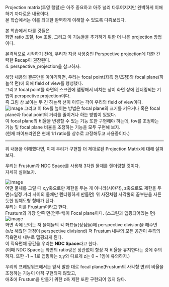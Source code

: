 Projection matrix(투영 행렬)은 아주 중요하고 아주 널리 다루어지지만 완벽하게 이해하기 까다로운 내용이다.  
본 학습에서는 이를 최대한 완벽하게 이해할 수 있도록 다뤄보겠다.  

본 학습에서 다룰 것들은  
화면 ratio 조절, fov 조절, 그리고 이 기능들을 추가하기 위한 더 나은 projection 방법이다.  

본격적으로 시작하기 전에, 우리가 지금 사용중인 Perspective projection에 대한 간략한 Recap이 권장된다.  
4. perspective_projection을 참고하자.  

해당 내용의 결론만을 이야기하면, 우리는 focal point(좌측 점/초점)와 focal plane(하늘색 면)에 의해 field of view를 형성했다.  
그리고 focal point를 화면의 스크린에 맵핑해서 비치는 상이 화면 상에 렌더링되는 기법이 perspective projection이다.  
즉 그림 상 보이는 두 긴 하늘색 선이 이루는 각이 우리의 field of view이다.  
![image](https://user-images.githubusercontent.com/63915665/191767156-e957a7b7-4abb-4468-817e-5190152cbb7a.png)
그리고 이 fov를 높이는 방법은 focal plane의 크기를 키우거나 혹은 focal plane과 focal point의 거리를 줄이거나 하는 방법이 있었다.  
이 focal plane의 비율을 변경할 수 있는 기능 또한 구현해야 하는데, fov를 조정하는 기능 및 focal plane 비율을 조정하는 기능을 모두 구현해 보자.  
(현재 파이프라인은 현재 1:1 ratio를 상수로 고정해두고 사용중이다.)

---

위 내용을 이해했다면, 이제 우리가 구현할 더 제대로된 Projection Matrix에 대해 살펴보자.  

우리는 Frustum과 NDC Space를 사용해 3차원 물체를 렌더링할 것이다.  
자세히 살펴보자.  

![image](https://user-images.githubusercontent.com/63915665/191768381-42880c4b-29e5-4ef8-87b0-238dde3702f9.png)  
어떤 물체를 그릴 때 x,y축으로만 제한을 두는 게 아니라(시야각), z축으로도 제한을 두면(=일정 거리 사이의 물체만 렌더링하게 만들면) 위 사진처럼 사각뿔의 끝부분을 자른 듯한 입체도형 형태가 된다.  
우리는 이를 Frustum이라고 한다.  
Frustum의 가장 안쪽 면(연두색)이 Focal plane이다. (스크린과 맵핑되어있는 면)  
![image](https://user-images.githubusercontent.com/63915665/191771829-2c3f21f3-c291-4ba3-8f76-75a53320d001.png)  
화면 속에 보이는 저 물체들의 각 좌표들(정점들)에 perspective division을 해주면(x/z 해줬던 과정이 perspective divisiond) 저 Frustum 내부의 모든 공간이 우측의 직육면체 내부로 맵핑되게 된다.  
이 직육면체 공간을 우리는 **NDC Space**라고 한다.  
(이때 NDC Space는 화면의 ratio랑은 상관없이 항상 저 비율을 유지한다는 것에 주의하자. 또한 -1 ~ 1로 맵핑하는 x,y와 다르게 z는 0 ~ 1임에 유의하자.)   

우리의 프레임워크에서는 앞서 말한 대로 focal plane(Frustum의 사각형 면)의 비율을 조정하는 기능이 아직 구현되지 않았고,  
애초에 Frustum을 만들기 위한 z축 제한 또한 구현되어 있지 않다.  


